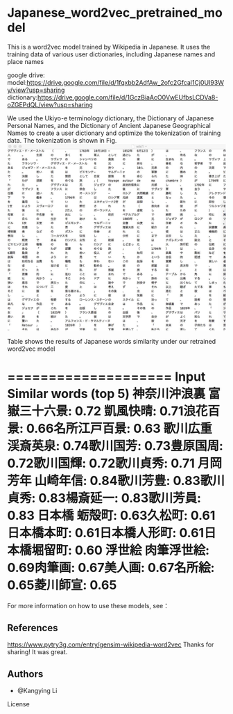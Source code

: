 # Japanese_word2vec_pretrained_model
This is a word2vec model trained by Wikipedia in Japanese. It uses the training data of various user dictionaries, including Japanese names and place names

google drive:
model:https://drive.google.com/file/d/1fqxbb2AdfAw_2ofc2Gfcal1Cj0UI93Wy/view?usp=sharing
dictionary:https://drive.google.com/file/d/1GczBiaAcO0VwEUfbsLCDVa8-oZGEPdQL/view?usp=sharing

We used the Ukiyo-e terminology dictionary, the Dictionary of Japanese Personal Names, and the Dictionary of Ancient Japanese Geographical Names to create a user dictionary and optimize the tokenization of training data. 
The tokenization is shown in Fig.
![](tokenization.jpeg)

Table shows the results of Japanese words similarity under our retrained word2vec model

====================
Input	Similar words (top 5)
神奈川沖浪裏	富嶽三十六景: 0.72 凱風快晴: 0.71浪花百景: 0.66名所江戸百景: 0.63
歌川広重	渓斎英泉: 0.74歌川国芳: 0.73豊原国周: 0.72歌川国輝: 0.72歌川貞秀: 0.71
月岡芳年	山崎年信: 0.84歌川芳豊: 0.83歌川貞秀: 0.83楊斎延一: 0.83歌川芳員: 0.83
日本橋	蛎殻町: 0.63久松町: 0.61日本橋本町: 0.61日本橋人形町: 0.61日本橋堀留町: 0.60
浮世絵	肉筆浮世絵: 0.69肉筆画: 0.67美人画: 0.67名所絵: 0.65菱川師宣: 0.65
===================
For more information on how to use these models, see：

References
----------
https://www.pytry3g.com/entry/gensim-wikipedia-word2vec
Thanks for sharing! It was great. 


Authors
-------

- @Kangying Li 


License
